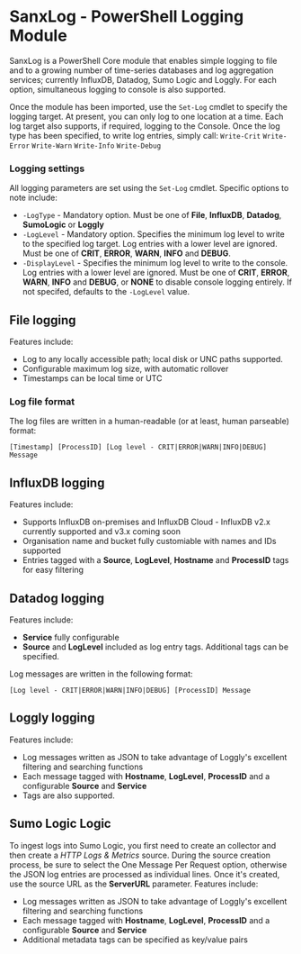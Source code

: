 # SanxLog - PowerShell Logging Module
SanxLog is a PowerShell Core module that enables simple logging to file and to a growing number of time-series databases and log aggregation services; currently InfluxDB, Datadog, Sumo Logic and Loggly. For each option, simultaneous logging to console is also supported.

Once the module has been imported, use the `Set-Log` cmdlet to specify the logging target. At present, you can only log to one location at a time. Each log target also supports, if required, logging to the Console. Once the log type has been specified, to write log entries, simply call:
`Write-Crit`
`Write-Error`
`Write-Warn`
`Write-Info`
`Write-Debug`

### Logging settings
All logging parameters are set using the `Set-Log` cmdlet. Specific options to note include:
* `-LogType` - Mandatory option. Must be one of **File**, **InfluxDB**, **Datadog**, **SumoLogic** or **Loggly**
* `-LogLevel` - Mandatory option. Specifies the minimum log level to write to the specified log target. Log entries with a lower level are ignored. Must be one of **CRIT**, **ERROR**, **WARN**, **INFO** and **DEBUG**.
* `-DisplayLevel` - Specifies the minimum log level to write to the console. Log entries with a lower level are ignored. Must be one of **CRIT**, **ERROR**, **WARN**, **INFO** and **DEBUG**, or **NONE** to disable console logging entirely. If not specifed, defaults to the `-LogLevel` value.

## File logging
Features include:
* Log to any locally accessible path; local disk or UNC paths supported.
* Configurable maximum log size, with automatic rollover
* Timestamps can be local time or UTC

### Log file format
The log files are written in a human-readable (or at least, human parseable) format:

`[Timestamp] [ProcessID] [Log level - CRIT|ERROR|WARN|INFO|DEBUG] Message`

## InfluxDB logging
Features include:
* Supports InfluxDB on-premises and InfluxDB Cloud - InfluxDB v2.x currently supported and v3.x coming soon
* Organisation name and bucket fully customiable with names and IDs supported
* Entries tagged with a **Source**, **LogLevel**, **Hostname** and **ProcessID** tags for easy filtering

## Datadog logging
Features include:
* **Service** fully configurable
* **Source** and **LogLevel** included as log entry tags. Additional tags can be specified.

Log messages are written in the following format:

`[Log level - CRIT|ERROR|WARN|INFO|DEBUG] [ProcessID] Message`

## Loggly logging
Features include:
* Log messages written as JSON to take advantage of Loggly's excellent filtering and searching functions
* Each message tagged with **Hostname**, **LogLevel**, **ProcessID** and a configurable **Source** and **Service**
* Tags are also supported.

## Sumo Logic Logic
To ingest logs into Sumo Logic, you first need to create an collector and then create a *HTTP Logs & Metrics* source. During the source creation process, be sure to select the One Message Per Request option, otherwise the JSON log entries are processed as individual lines. Once it's created, use the source URL as the **ServerURL** parameter.
Features include:
* Log messages written as JSON to take advantage of Loggly's excellent filtering and searching functions
* Each message tagged with **Hostname**, **LogLevel**, **ProcessID** and a configurable **Source** and **Service**
* Additional metadata tags can be specified as key/value pairs
